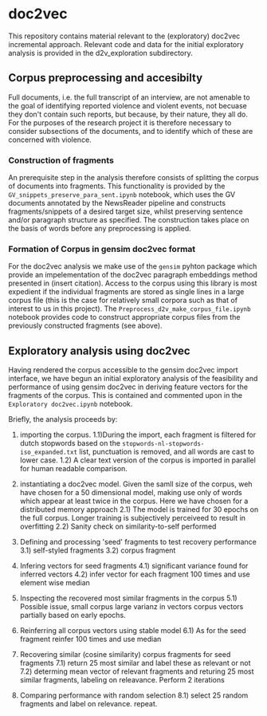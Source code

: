 # doc2vec

This repository contains material relevant to the (exploratory) doc2vec incremental approach. Relevant code and data for the initial exploratory analysis is provided in the d2v_exploration subdirectory.

## Corpus preprocessing and accesibilty

Full documents, i.e. the full transcript of an interview, are not amenable to the goal of identifying reported violence and violent events, not becuase they don't contain such reports, but because, by their nature, they all do. 
For the purposes of the research project it is therefore necessary to consider subsections of the documents, and to identify which of these are concerned with violence.

### Construction of fragments
An prerequisite step in the analysis therefore consists of splitting the corpus of documents into fragments. 
This functionality is provided by the `GV_snippets_preserve_para_sent.ipynb` notebook, which uses the GV documents annotated 
by the NewsReader pipeline and constructs fragments/snippets of a desired target size, whilst preserving sentence and/or
paragraph structure as specified. The construction takes place on the basis of words before any preprocessing is applied.

### Formation of Corpus in gensim doc2vec format
For the doc2vec analysis we make use of the `gensim` pyhton package which provide an impelementation of the doc2vec paragraph embeddings method presented in (insert citation). Access to the corpus using this library is most expedient if the individual fragments are stored as single lines in a large corpus file (this is the case for relatively small corpora such as that of interest to us in this project). The `Preprocess_d2v_make_corpus_file.ipynb` notebook provides code to construct appropriate corpus files from the previously constructed fragments (see above).

## Exploratory analysis using doc2vec
Having rendered the corpus accessible to the gensim doc2vec import interface, we have begun an initial exploratory analysis of
the feasibility and performance of using gensim doc2vec in deriving feature vectors for the fragments of the corpus. This is
contained and commented upon in the `Exploratory doc2vec.ipynb` notebook.

Briefly, the analysis proceeds by:

  1) importing the corpus. 
    1.1)During the import, each fragment is filtered for dutch stopwords based on the `stopwords-nl-stopwords-iso_expanded.txt` list, punctuation is removed, and all words are cast to lower case.
    1.2) A clear text version of the corpus is imported in parallel for human readable comparison.
   
   2) instantiating a doc2vec model.
     Given the samll size of the corpus, weh have chosen for a 50 dimensional model, making use only of words which appear at
     least twice in the corpus. Here we have chosen for a distributed memory approach
     2.1) The model is trained for 30 epochs on the full corpus. Longer training is subjectively perceiveed to result in
     overfitting
     2.2) Sanity check on similarity-to-self performed 
     
   3) Defining and processing 'seed' fragments to test recovery performance
    3.1) self-styled fragments
    3.2) corpus fragment 
    
   4) Infering vectors for seed fragments
    4.1) significant variance found for inferred vectors
    4.2) infer vector for each fragment 100 times and use element wise median
    
   5) Inspecting the recovered most similar fragments in the corpus
    5.1) Possible issue, small corpus large varianz in vectors corpus vectors partially based on early epochs. 
    
   6) Reinferring all corpus vectors using stable model
    6.1) As for the seed fragment reinfer 100 times and use median 
    
   7) Recovering similar (cosine similarity) corpus fragments for seed fragments
    7.1) return 25 most similar and label these as relevant or not
    7.2) determing mean vector of relevant fragments and returing 25 most similar fragments, labeling on releavance. Perform 2
    iterations
    
   8) Comparing performance with random selection
    8.1) select 25 random fragments and label on relevance. repeat.
    
    
    
    
  

